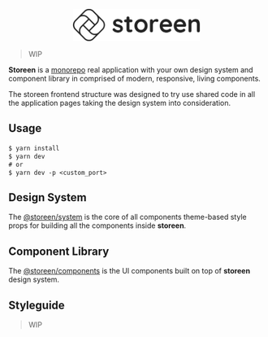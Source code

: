 <p align="center">
  <a href="https://storeen.now.sh">
    <img src="https://github.com/murillo94/storeen/blob/master/packages/web/src/public/static/images/logo-all-horizontal.svg" alt="Storeen" width="250px">
  </a>
</p>

> WIP

**Storeen** is a [monorepo](https://github.com/babel/babel/blob/master/doc/design/monorepo.md) real application with your own design system and component library in comprised of modern, responsive, living components.

The storeen frontend structure was designed to try use shared code in all the application pages taking the design system into consideration.

## Usage

```
$ yarn install
$ yarn dev
# or
$ yarn dev -p <custom_port>
```

## Design System

The [@storeen/system](./packages/system) is the core of all components theme-based style props for building all the components inside **storeen**.

## Component Library

The [@storeen/components](./packages/components) is the UI components built on top of **storeen** design system.

## Styleguide

> WIP
